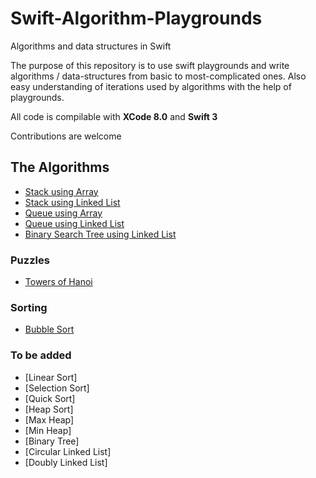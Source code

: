 # Swift-Algorithm-Playgrounds

Algorithms and data structures in Swift

The purpose of this repository is to use swift playgrounds and write algorithms / data-structures from basic to most-complicated ones. Also easy understanding of iterations used by algorithms with the help of playgrounds.

All code is compilable with **XCode 8.0** and **Swift 3**

Contributions are welcome

## The Algorithms
- [Stack using Array](stackWithArray.playground/Contents.swift)
- [Stack using Linked List](stackWithLinkedList.playground/Contents.swift)
- [Queue using Array](queueWithArray.playground/Contents.swift)
- [Queue using Linked List](queueWithLinkedList.playground/Contents.swift)
- [Binary Search Tree using Linked List](binarySearchTree.playground/Contents.swift)

### Puzzles
- [Towers of Hanoi](towersOfHanoi.playground/Contents.swift)

### Sorting
- [Bubble Sort](bubbleSort.playground/Contents.swift)

### To be added
- [Linear Sort]
- [Selection Sort]
- [Quick Sort]
- [Heap Sort]
- [Max Heap]
- [Min Heap]
- [Binary Tree]
- [Circular Linked List]
- [Doubly Linked List]
